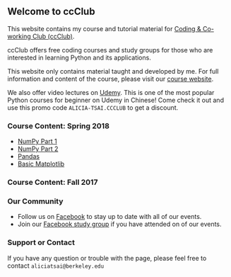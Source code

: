 ## Welcome to ccClub

This website contains my course and tutorial material for [Coding & Co-working Club (ccClub)](http://www.ccclub.io/home/).

ccClub offers free coding courses and study groups for those who are interested in learning Python and its applications.

This website only contains material taught and developed by me. For full information and content of the course, please visit our [course website](http://www.ccclub.io/home/).

We also offer video lectures on [Udemy](https://www.udemy.com/ccclub-python-for-beginners/learn/v4/overview). This is one of the most popular Python courses for beginner on Udemy in Chinese! Come check it out and use this promo code `ALICIA-TSAI.CCCLUB` to get a discount.


### Course Content: Spring 2018
- [NumPy Part 1](https://github.com/alicia-tsai/ccClub/blob/master/notebooks/Numpy-01.ipynb)
- [NumPy Part 2](https://github.com/alicia-tsai/ccClub/blob/master/notebooks/NumPy-02.ipynb)
- [Pandas](https://github.com/alicia-tsai/ccClub/blob/master/notebooks/Pandas.ipynb)
- [Basic Matplotlib](https://github.com/alicia-tsai/ccClub/blob/master/notebooks/Basic_Matplotlib.ipynb)

### Course Content: Fall 2017


### Our Community

- Follow us on [Facebook](https://www.facebook.com/ccClub-Python%E8%AE%80%E6%9B%B8%E6%9C%83-143844616425619/) to stay up to date with all of our events.
- Join our [Facebook study group](https://www.facebook.com/groups/1972307859754060/) if you have attended on of our events.

### Support or Contact

If you have any question or trouble with the page, please feel free to contact `aliciatsai@berkeley.edu`
